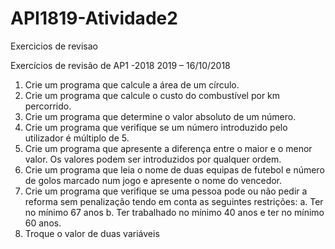 # API1819-Atividade2
Exercicios de revisao

Exercícios de revisão de AP1 -2018 2019 – 16/10/2018

1. Crie um programa que calcule a área de um círculo.
2. Crie um programa que calcule o custo do combustível por km percorrido.
3. Crie um programa que determine o valor absoluto de um número.
4. Crie um programa que verifique se um número introduzido pelo utilizador é múltiplo de 5.
5. Crie um programa que apresente a diferença entre o maior e o menor valor. Os valores podem ser introduzidos por qualquer ordem.
6. Crie um programa que leia o nome de duas equipas de futebol e número de golos marcado num jogo e apresente o nome do vencedor.
7. Crie um programa que verifique se uma pessoa pode ou não pedir a reforma sem penalização tendo em conta as seguintes restrições:
  a. Ter no mínimo 67 anos
  b. Ter trabalhado no mínimo 40 anos e ter no mínimo 60 anos.
8.	Troque o valor de duas variáveis
